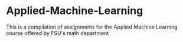 # Applied-Machine-Learning
This is a compilation of assignments for the Applied Machine Learning course offered by FSU's math department
